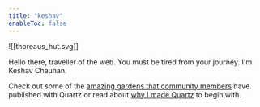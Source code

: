 ```yaml
---
title: "keshav"
enableToc: false
---
```

![[thoreaus_hut.svg]]

Hello there, traveller of the web. You must be tired from your journey. I'm Keshav Chauhan. 

Check out some of the [amazing gardens that community members](notes/showcase.md) have published with Quartz or read about [why I made Quartz](notes/philosophy.md) to begin with.





